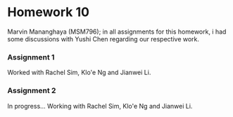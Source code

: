# Homework 10
Marvin Mananghaya (MSM796); in all assignments for this homework, i had some discussions with Yushi Chen regarding our respective work.

### Assignment 1
Worked with Rachel Sim, Klo'e Ng and Jianwei Li.

### Assignment 2
In progress...
Working with Rachel Sim, Klo'e Ng and Jianwei Li.

